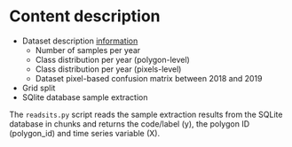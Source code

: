 # Content description

- Dataset description [information](https://github.com/adebowaledaniel/DeepChange/blob/main/sample_preparation/sample_stats.md)
  - Number of samples per year
  - Class distribution per year (polygon-level)
  - Class distribution per year (pixels-level)
  - Dataset pixel-based confusion matrix between 2018 and 2019
- Grid split
- SQlite database sample extraction

The `readsits.py` script reads the sample extraction results from the SQLite database in chunks and returns the code/label (y), the polygon ID (polygon_id) and time series variable (X).

<!-- This folder contain `sample_stats.md` and `readsits.py` files.
The `sample_stats.md` reports the sample statistics, which includes;

- number of samples per year
- number of samples per class
- number of polygons per class
- Polygon intersection per class   -->
  <!-- Used the postgis `ST_Intersection` function to calculate the intersection of polygons per class, SQL script is available in `polygon_intersection.sql`. -->

<!-- https://gis.stackexchange.com/questions/339929/calculating-percentage-of-overlap-of-two-layers-in-qgis-3 -->

<!-- **Updated**

The `readsits.py` script reads the sample extraction results from the SQLite database in chunks and returns the code/label (y), the polygon ID (polygon_id) and time series variable (X).

- Time taken to read the sqlite database in chunks (chunk size = 50000): 3m 10.8s

`readsqlite.py` to be deleted.

~~The `readsqlite.py` script is used to reads the sample extraction results from the SQLite database in chunks, selecting the code/label (y), the polygon ID (polygon_id) and time series variable (x) using the `readSITSData()` function.~~

~~It further converts all the variables to numpy arrays and saved as a compressed .npz format. The variables are saved as .npz for fast loading and readability by other ML/DL frameworks. The choice of the compression format is based on the size of the data as it is expected to be large; which fails to read into memory while reading direclty from the sqlite db file. More information on the compression format can be found in the [here](https://stackoverflow.com/questions/9619199/best-way-to-preserve-numpy-arrays-on-disk).~~

**Important observations:**
~~The script was tested on a subset sqlite database (5 images) with size of 2.7GB.~~

~~- Time taken to read the sqlite database in chunks (chunk size = 50000): 4m.11s~~

~~- Time taken to read the sqlite database in chunks (chunk size = 50000) and compress(npz format) and save file: 7m.58s~~

~~- Compression ratio: 3.4%~~
~~- Original size (sqlite): 2.7GB~~
~~- Compressed size (npz): 796MB~~

~~Loading the data (all the variables) into memory from the compressed .npz file: 10.8s~~ -->
